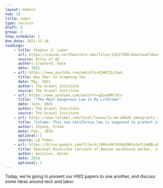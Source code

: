 ```yaml
---
layout: module
num: 18
title: Labor
type: lecture
draft: 0
group: 4
show_schedule: 1
due_date: 2021-11-18
readings:
    - title: Chapter 2. Labor
      url: https://canvas.northwestern.edu/files/12037389/download?download_frd=1
      source: Atlas of AI
      author: Crawford, Kate 
      date: 2021
    - url: https://www.youtube.com/watch?v=OjW6ZZuJ4w4
      title: How Uber Is Scamming You
      date: May, 2021
      author: The Gravel Institute
      source: The Gravel Institute
    - url: https://www.youtube.com/watch?v=gQzw8MVlQlo
      title: '"The Most Dangerous Law in My Lifetime"'
      date: June, 2021
      author: The Gravel Institute
      source: The Gravel Institute
    - url: https://www.latimes.com/local/lanow/la-me-ab626-immigrants-reality-20190218-htmlstory.html
      title: "Column: This new California law is supposed to protect immigrant home cooks. It may help tech giants instead"
      author: Shyong, Frank
      date: Feb., 2019
      optional: 1
      source: LA Times
    - url: https://drive.google.com/file/d/190soX6YVVHyD9N1xhxfLSqMELabfiP3F/view
      title: Seasonal Associate (account of Amazon warehouse worker, ideal to read p. 9-109)
      author: Geissler, Heike
      date: 2018
      optional: 1
---
```


Today, we're going to present our HW2 papers to one another, and discuss some ideas around tech and labor.

